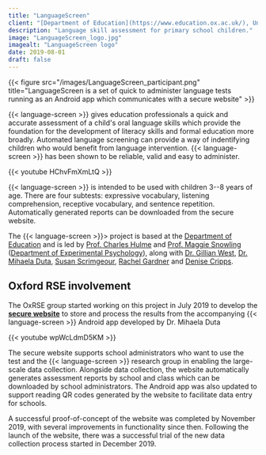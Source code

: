 ```yaml
---
title: "LanguageScreen"
client: "[Department of Education](https://www.education.ox.ac.uk/), University of Oxford"
description: "Language skill assessment for primary school children."
image: "LanguageScreen_logo.jpg"
imagealt: "LanguageScreen logo"
date: 2019-08-01
draft: false
---
```


{{< figure src="/images/LanguageScreen_participant.png" title="LanguageScreen is a set of quick to administer language tests running as an Android app which communicates with a secure website" >}}

{{< language-screen >}} gives education professionals a quick and accurate assessment of a child's oral language skills which provide the foundation for the development of literacy skills and formal education more broadly. Automated language screening can provide a way of indentifying children who would benefit from language intervention. {{< language-screen >}}  has been shown to be reliable, valid and easy to administer.

{{< youtube HChvFmXmLtQ >}}

{{< language-screen >}} is intended to be used with children 3--8 years of age. There are four subtests: expressive vocabulary, listening comprehension, receptive vocabulary, and sentence repetition. Automatically generated reports can be downloaded from the secure website. 

The {{< language-screen >}}>  project is based at the [Department of Education](http://www.education.ox.ac.uk) and is led by
[Prof. Charles Hulme](http://www.education.ox.ac.uk/people/charles-hulme/)
and [Prof. Maggie Snowling](https://www.sjc.ox.ac.uk/discover/people/professor-maggie-snowling/) ([Department of Experimental Psychology](http://www.psy.ox.ac.uk)), along with
[Dr. Gillian West](http://www.education.ox.ac.uk/people/gillian-west/),
[Dr. Mihaela Duta](https://www.psy.ox.ac.uk/team/mihaela-duta),
[Susan Scrimgeour](http://www.education.ox.ac.uk/people/susan-scrimgeour/),
[Rachel Gardner](http://www.education.ox.ac.uk/people/rachel-gardner/) and
[Denise Cripps](http://www.education.ox.ac.uk/people/rachel-gardner/).

## Oxford RSE involvement

The OxRSE group started working on this project in July 2019 to develop the [**secure
website**](<https://languagescreen.com>) to store and process the results from the accompanying {{< language-screen >}} Android app developed by Dr. Mihaela Duta

{{< youtube wpWcLdmD5KM >}}

The secure website supports school administrators who want to use the test and the {{< language-screen >}}  research group in enabling the large-scale data collection. Alongside data collection, the website automatically generates assessment reports by school and class which can be downloaded by school administrators. The Android app was also updated to support reading QR codes generated by the website to facilitate data entry for schools. 

A successful proof-of-concept of the website was completed by November 2019, with several improvements in functionality since then. Following the launch of the website, there was a successful trial of the new data collection process started in December 2019. 

